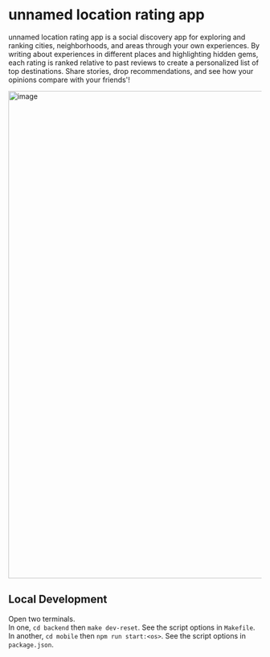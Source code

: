 # unnamed location rating app

unnamed location rating app is a social discovery app for exploring and ranking cities, neighborhoods, and areas through your own experiences. By writing about experiences in different places and highlighting hidden gems, each rating is ranked relative to past reviews to create a personalized list of top destinations. Share stories, drop recommendations, and see how your opinions compare with your friends'!

<img width="1728" height="971" alt="image" src="https://github.com/user-attachments/assets/d5993fa5-a268-4b6f-81b5-9bf795e4327d" />

## Local Development

Open two terminals.\
In one, `cd backend` then `make dev-reset`. See the script options in `Makefile`.\
In another, `cd mobile` then `npm run start:<os>`. See the script options in `package.json`.
